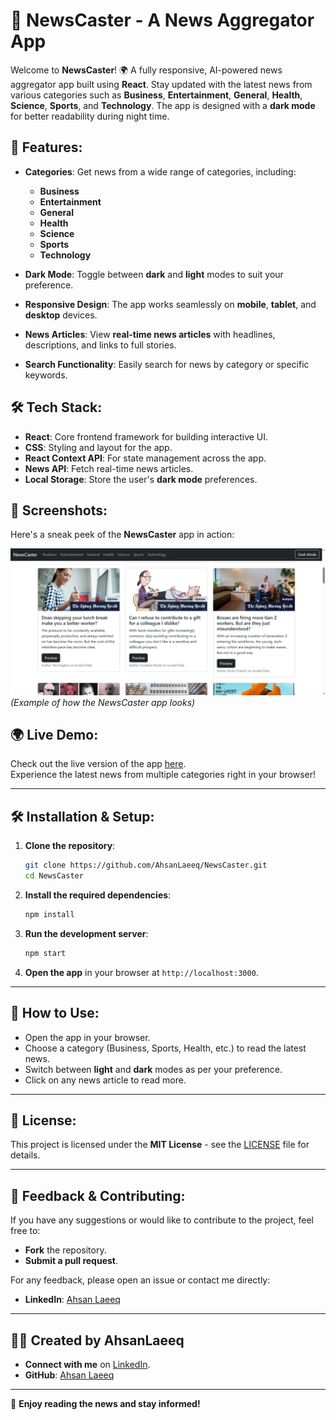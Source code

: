 # 📱 **NewsCaster - A News Aggregator App**

Welcome to **NewsCaster**! 🌍 A fully responsive, AI-powered news aggregator app built using **React**. Stay updated with the latest news from various categories such as **Business**, **Entertainment**, **General**, **Health**, **Science**, **Sports**, and **Technology**. The app is designed with a **dark mode** for better readability during night time.

## 📖 **Features:**
- **Categories**: Get news from a wide range of categories, including:
  - **Business**
  - **Entertainment**
  - **General**
  - **Health**
  - **Science**
  - **Sports**
  - **Technology**

- **Dark Mode**: Toggle between **dark** and **light** modes to suit your preference.
- **Responsive Design**: The app works seamlessly on **mobile**, **tablet**, and **desktop** devices.
- **News Articles**: View **real-time news articles** with headlines, descriptions, and links to full stories.
- **Search Functionality**: Easily search for news by category or specific keywords.

## 🛠 **Tech Stack:**
- **React**: Core frontend framework for building interactive UI.
- **CSS**: Styling and layout for the app.
- **React Context API**: For state management across the app.
- **News API**: Fetch real-time news articles.
- **Local Storage**: Store the user's **dark mode** preferences.

## 📸 **Screenshots:**

Here's a sneak peek of the **NewsCaster** app in action:

![NewsCaster App Screenshot](src/assets/Capture.png)  
*(Example of how the NewsCaster app looks)*

## 🌍 **Live Demo:**
Check out the live version of the app [here](https://ahsanlaeeq.github.io/Newscaster_app/).  
Experience the latest news from multiple categories right in your browser!

---

## 🛠 **Installation & Setup:**

1. **Clone the repository**:

    ```bash
    git clone https://github.com/AhsanLaeeq/NewsCaster.git
    cd NewsCaster
    ```

2. **Install the required dependencies**:

    ```bash
    npm install
    ```

3. **Run the development server**:

    ```bash
    npm start
    ```

4. **Open the app** in your browser at `http://localhost:3000`.

---

## 📝 **How to Use:**
- Open the app in your browser.
- Choose a category (Business, Sports, Health, etc.) to read the latest news.
- Switch between **light** and **dark** modes as per your preference.
- Click on any news article to read more.

---

## 📄 **License:**
This project is licensed under the **MIT License** - see the [LICENSE](LICENSE) file for details.

---

## 💬 **Feedback & Contributing:**

If you have any suggestions or would like to contribute to the project, feel free to:

- **Fork** the repository.
- **Submit a pull request**.

For any feedback, please open an issue or contact me directly:

- **LinkedIn**: [Ahsan Laeeq](https://www.linkedin.com/in/ahsanlaeeq/)

---

## 👨‍💻 **Created by AhsanLaeeq**

- **Connect with me** on [LinkedIn](https://www.linkedin.com/in/ahsanlaeeq/).
- **GitHub**: [Ahsan Laeeq](https://github.com/AhsanLaeeq)

---

🌟 **Enjoy reading the news and stay informed!**
